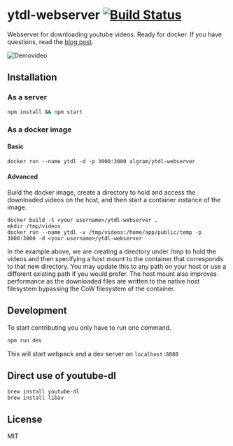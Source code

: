 # ytdl-webserver [![Build Status](https://travis-ci.com/Algram/ytdl-webserver.svg?branch=master)](https://travis-ci.com/Algram/ytdl-webserver)
Webserver for downloading youtube videos. Ready for docker.
If you have questions, read the [blog post](https://blog.rphl.io/selfhosted-youtube-downloader-with-docker/).

![Demovideo](http://imgur.com/iEpA1oQ.gif)



## Installation
### As a server
``` bash
npm install && npm start
```

### As a docker image
#### Basic
```
docker run --name ytdl -d -p 3000:3000 algram/ytdl-webserver
```

#### Advanced
Build the docker image, create a directory to hold and access the downloaded videos on the host, and then start a container instance of the image.  
```
docker build -t <your username>/ytdl-webserver .
mkdir /tmp/videos
docker run --name ytdl -v /tmp/videos:/home/app/public/temp -p 3000:3000 -d <your username>/ytdl-webserver
```
In the example above, we are creating a directory under /tmp to hold the videos and then specifying a host mount to the container that corresponds to that new directory.  You may update this to any path on your host or use a different existing path if you would prefer. The host mount also improves performance as the downloaded files are written to the native host filesystem bypassing the CoW filesystem of the container.


## Development
To start contributing you only have to run one command.
``` bash
npm run dev
```
This will start webpack and a dev server on `localhost:8080`

## Direct use of youtube-dl

```
brew install youtube-dl
brew install libav
```

## License
MIT
